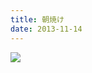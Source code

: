 ```yaml
---
title: 朝焼け
date: 2013-11-14
---
```



![](https://farm6.staticflickr.com/5812/21075759702_9dfa0cce14_b.jpg)
